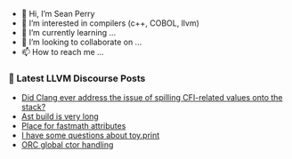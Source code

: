 - 👋 Hi, I’m Sean Perry
- 👀 I’m interested in compilers (c++, COBOL, llvm)
- 🌱 I’m currently learning ...
- 💞️ I’m looking to collaborate on ...
- 📫 How to reach me ...

<!---
s66perry/s66perry is a ✨ special ✨ repository because its `README.md` (this file) appears on your GitHub profile.
You can click the Preview link to take a look at your changes.
--->
### 📕 Latest LLVM Discourse Posts

<!-- DISCOURSE-LLVM:START -->
- [Did Clang ever address the issue of spilling CFI-related values onto the stack?](https://discourse.llvm.org/t/did-clang-ever-address-the-issue-of-spilling-cfi-related-values-onto-the-stack/70059#post_1)
- [Ast build is very long](https://discourse.llvm.org/t/ast-build-is-very-long/70058#post_1)
- [Place for fastmath attributes](https://discourse.llvm.org/t/place-for-fastmath-attributes/69933#post_11)
- [I have some questions about toy.print](https://discourse.llvm.org/t/i-have-some-questions-about-toy-print/70054#post_1)
- [ORC global ctor handling](https://discourse.llvm.org/t/orc-global-ctor-handling/70034#post_7)
<!-- DISCOURSE-LLVM:END -->
